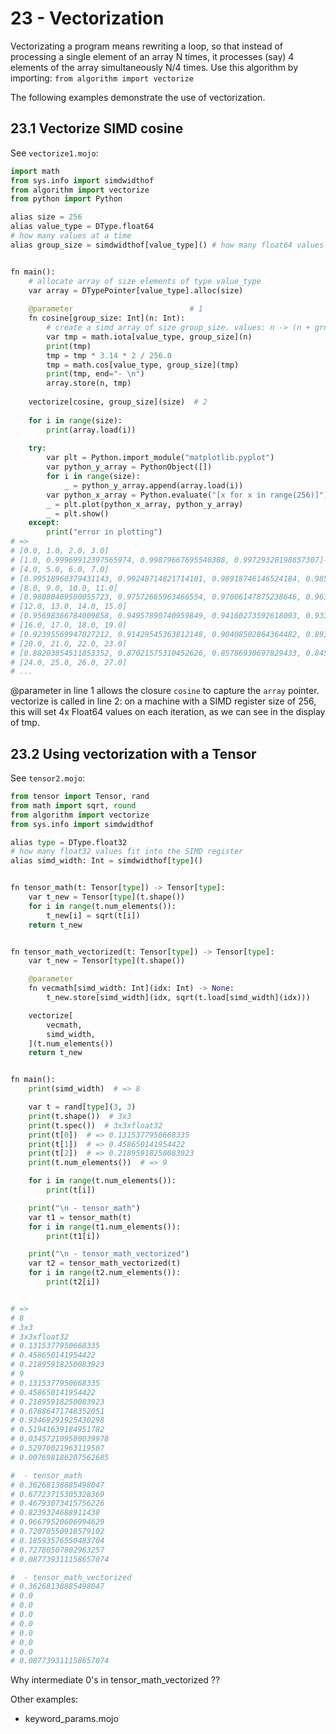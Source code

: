 # 23 - Vectorization
Vectorizating a program means rewriting a loop, so that instead of processing a single element of an array N times, it processes (say) 4 elements of the array simultaneously N/4 times.
Use this algorithm by importing: `from algorithm import vectorize`


The following examples demonstrate the use of vectorization.

## 23.1 Vectorize SIMD cosine

See `vectorize1.mojo`:
```py
import math
from sys.info import simdwidthof
from algorithm import vectorize
from python import Python

alias size = 256
alias value_type = DType.float64
# how many values at a time
alias group_size = simdwidthof[value_type]() # how many float64 values fit into the SIMD register


fn main():
    # allocate array of size elements of type value_type
    var array = DTypePointer[value_type].alloc(size)
    
    @parameter                          # 1
    fn cosine[group_size: Int](n: Int):
        # create a simd array of size group_size. values: n -> (n + group_size-1)
        var tmp = math.iota[value_type, group_size](n)
        print(tmp)
        tmp = tmp * 3.14 * 2 / 256.0
        tmp = math.cos[value_type, group_size](tmp)
        print(tmp, end="- \n")
        array.store(n, tmp)
    
    vectorize[cosine, group_size](size)  # 2
    
    for i in range(size):
        print(array.load(i))
    
    try:
        var plt = Python.import_module("matplotlib.pyplot")
        var python_y_array = PythonObject([])
        for i in range(size):
            _ = python_y_array.append(array.load(i))
        var python_x_array = Python.evaluate("[x for x in range(256)]")
        _ = plt.plot(python_x_array, python_y_array)
        _ = plt.show()
    except:
        print("error in plotting")
# =>
# [0.0, 1.0, 2.0, 3.0]
# [1.0, 0.99969912397565974, 0.99879667695540308, 0.99729320198857307]- 
# [4.0, 5.0, 6.0, 7.0]
# [0.99518960379431143, 0.99248714821714101, 0.98918746146524184, 0.98529252913187693]- 
# [8.0, 9.0, 10.0, 11.0]
# [0.98080469500055723, 0.97572665963466554, 0.97006147875238646, 0.96381256138792215]- 
# [12.0, 13.0, 14.0, 15.0]
# [0.95698366784009858, 0.94957890740959849, 0.94160273592618093, 0.93305995306737655]- 
# [16.0, 17.0, 18.0, 19.0]
# [0.92395569947027212, 0.91429545363812148, 0.90408502864364482, 0.89333056863100047]- 
# [20.0, 21.0, 22.0, 23.0]
# [0.88203854511853352, 0.87021575310452626, 0.85786930697829433, 0.84500663623908812]- 
# [24.0, 25.0, 26.0, 27.0]
# ...
```

@parameter in line 1 allows the closure `cosine` to capture the `array` pointer.
vectorize is called in line 2: on a machine with a SIMD register size of 256, this will set 4x Float64 values on each iteration, as we can see in the display of tmp.

## 23.2 Using vectorization with a Tensor
See `tensor2.mojo`:
```py
from tensor import Tensor, rand
from math import sqrt, round
from algorithm import vectorize
from sys.info import simdwidthof

alias type = DType.float32
# how many float32 values fit into the SIMD register
alias simd_width: Int = simdwidthof[type]()


fn tensor_math(t: Tensor[type]) -> Tensor[type]:
    var t_new = Tensor[type](t.shape())
    for i in range(t.num_elements()):
        t_new[i] = sqrt(t[i])
    return t_new


fn tensor_math_vectorized(t: Tensor[type]) -> Tensor[type]:
    var t_new = Tensor[type](t.shape())

    @parameter
    fn vecmath[simd_width: Int](idx: Int) -> None:
        t_new.store[simd_width](idx, sqrt(t.load[simd_width](idx)))

    vectorize[
        vecmath,
        simd_width,
    ](t.num_elements())
    return t_new


fn main():
    print(simd_width)  # => 8

    var t = rand[type](3, 3)
    print(t.shape())  # 3x3
    print(t.spec())  # 3x3xfloat32
    print(t[0])  # => 0.1315377950668335
    print(t[1])  # => 0.458650141954422
    print(t[2])  # => 0.21895918250083923
    print(t.num_elements())  # => 9

    for i in range(t.num_elements()):
        print(t[i])

    print("\n - tensor_math")
    var t1 = tensor_math(t)
    for i in range(t1.num_elements()):
        print(t1[i])

    print("\n - tensor_math_vectorized")
    var t2 = tensor_math_vectorized(t)
    for i in range(t2.num_elements()):
        print(t2[i])


# =>
# 8
# 3x3
# 3x3xfloat32
# 0.1315377950668335
# 0.458650141954422
# 0.21895918250083923
# 9
# 0.1315377950668335
# 0.458650141954422
# 0.21895918250083923
# 0.67886471748352051
# 0.93469291925430298
# 0.51941639184951782
# 0.034572109580039978
# 0.52970021963119507
# 0.007698186207562685

#  - tensor_math
# 0.36268138885498047
# 0.67723715305328369
# 0.46793073415756226
# 0.8239324688911438
# 0.96679520606994629
# 0.72070550918579102
# 0.18593576550483704
# 0.72780507802963257
# 0.087739311158657074

#  - tensor_math_vectorized
# 0.36268138885498047
# 0.0
# 0.0
# 0.0
# 0.0
# 0.0
# 0.0
# 0.0
# 0.087739311158657074
```

Why intermediate 0's in tensor_math_vectorized ??

Other examples:
* keyword_params.mojo 

